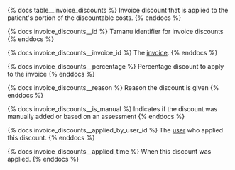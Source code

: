 {% docs table__invoice_discounts %}
Invoice discount that is applied to the patient's portion of the discountable costs.
{% enddocs %}

{% docs invoice_discounts__id %}
Tamanu identifier for invoice discounts
{% enddocs %}

{% docs invoice_discounts__invoice_id %}
The [invoice](#!/source/source.tamanu.tamanu.invoice).
{% enddocs %}

{% docs invoice_discounts__percentage %}
Percentage discount to apply to the invoice
{% enddocs %}

{% docs invoice_discounts__reason %}
Reason the discount is given
{% enddocs %}

{% docs invoice_discounts__is_manual %}
Indicates if the discount was manually added or based on an assessment
{% enddocs %}

{% docs invoice_discounts__applied_by_user_id %}
The [user](#!/source/source.tamanu.tamanu.user) who applied this discount.
{% enddocs %}

{% docs invoice_discounts__applied_time %}
When this discount was applied.
{% enddocs %}
